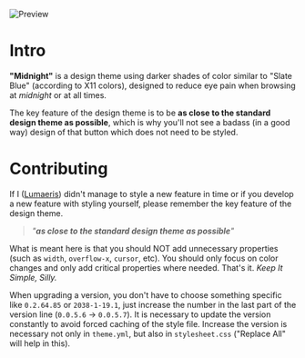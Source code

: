 ![Preview](https://user-images.githubusercontent.com/10499845/193457968-c16c8e55-e3f7-4360-b26b-4c054a2993be.png)

# Intro
**"Midnight"** is a design theme using darker shades of color similar to "Slate Blue" (according to X11 colors), designed to reduce eye pain when browsing at *midnight* or at all times.

The key feature of the design theme is to be **as close to the standard design theme as possible**, which is why you'll not see a badass (in a good way) design of that button which does not need to be styled.

# Contributing
If I ([Lumaeris](https://github.com/Lumaeris)) didn't manage to style a new feature in time or if you develop a new feature with styling yourself, please remember the key feature of the design theme.

> _"**as close to the standard design theme as possible**"_

What is meant here is that you should NOT add unnecessary properties (such as `width`, `overflow-x`, `cursor`, etc). You should only focus on color changes and only add critical properties where needed. That's it. *Keep It Simple, Silly.*

When upgrading a version, you don't have to choose something specific like `0.2.64.85` or `2038-1-19.1`, just increase the number in the last part of the version line (`0.0.5.6` -> `0.0.5.7`). It is necessary to update the version constantly to avoid forced caching of the style file. Increase the version is necessary not only in `theme.yml`, but also in `stylesheet.css` ("Replace All" will help in this).
